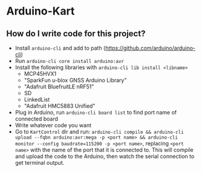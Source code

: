 # Arduino-Kart

## How do I write code for this project?
* Install `arduino-cli` and add to path (https://github.com/arduino/arduino-cli)
* Run `arduino-cli core install arduino:avr`
* Install the following libraries with `arduino-cli lib install <libname>`
  * MCP45HVX1
  * "SparkFun u-blox GNSS Arduino Library"
  * "Adafruit BluefruitLE nRF51"
  * SD
  * LinkedList
  * "Adafruit HMC5883 Unified"
* Plug in Arduino, run `arduino-cli board list` to find port name of connected board
* Write whatever code you want
* Go to `KartControl` dir and run: `arduino-cli compile && arduino-cli upload --fqbn arduino:avr:mega -p <port name> && arduino-cli monitor --config baudrate=115200 -p <port name>`, replacing `<port name>` with the name of the port that it is connected to. This will compile and upload the code to the Arduino, then watch the serial connection to get terminal output.
